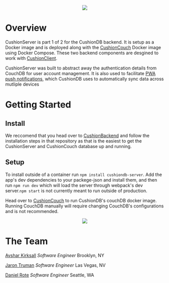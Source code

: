 <p align="center"><img src="https://cushiondb.github.io/img/logo-small.png"></p>

# Overview

CushionServer is part 1 of 2 for the CushionDB backend. It is setup as a Docker image and is deployed along with the [CushionCouch](https://github.com/CushionDB/CushionCouchDocker) Docker image using Docker Compose. These two backend components are desgined to work with [CushionClient](https://github.com/CushionDB/CushionClient).

CushionServer was built to abstract away the authentication details from CouchDB for user account management. It is also used to facilitate [PWA push notifications](https://developers.google.com/web/ilt/pwa/introduction-to-push-notifications), which CushionDB uses to automatically sync data across mutliple devices

# Getting Started

## Install

We reccomend that you head over to [CushionBackend](https://github.com/CushionDB/CushionBackend) and follow the installation steps in that repository as that is the easiest to get the CushionServer and CushionCouch database up and running.

## Setup

To install outside of a container run `npm install cushiondb-server`. Add the app's dev dependencies to your packege-json and install them, and then run `npm run dev` which will load the server through webpack's dev server.`npm start` is not currently meant to run outside of production.

Head over to [CushionCouch](https://github.com/CushionDB/CushionCouchDocker) to run CushionDB's couchDB docker image. Running CouchDB manually will require changing CouchDB's configurations and is not recommended.

<p align="center"><img src="https://cushiondb.github.io/img/cushion-backend-init.gif"></p>

# The Team

[Avshar Kirksall](https://avshrk.github.io/
) *Software Engineer* Brooklyn, NY

[Jaron Truman]() *Software Engineer* Las Vegas, NV

[Daniel Rote](https://drote.github.io) *Software Engineer* Seattle, WA
